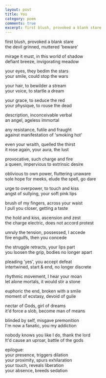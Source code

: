 ```yaml
---
layout: post
title: You
category: poem
comments: true
excerpt: first blush, provoked a blank stare  
---
```


first blush, provoked a blank stare  
the devil grinned, muttered 'beware'  
  
mirage it must, in this world of shadow  
defiant breeze, invigorating meadow  
  
your eyes, they bedim the stars  
your smile, could stop the wars  
  
your hair, to bewilder a stream  
your voice, to startle a dream  
  
your grace, to seduce the red  
your physique, to rouse the dead  
  
description, inconceivable verbal  
an angel, ageless immortal  
  
any resistance, futile and fraught  
against manifestation of 'smoking hot'  
  
even your wraith, quelled the thirst  
it rose again, your aura, the lust  
  
provocative, such charge and fire  
a queen, impervious to extrinsic desire  
  
oblivious to own power, fluttering unaware  
sole hope for meeks, elude the spell, go dare  
  
urge to overpower, to touch and kiss  
angst of sullying, your soft pink lips  
  
brush of my fingers, across your waist  
I pull you closer, getting a taste  
  
the hold and kiss, ascension and zest  
the charge electric, does not accord protest  
  
unruly the tension, possessed, I accede  
fire engulfs, then you concede  
  
the struggle retracts, your lips part  
you loosen the grip, bodies no longer apart  
  
pleading 'yes', you accept defeat  
intertwined, start & end, no longer discrete  
  
rhythmic movement, I hear your moan  
let alone mortals, it would stir a stone  
  
euphoric the end, broken with a smile  
moment of ecstasy, devoid of guile  
  
nectar of Gods, girl of dreams  
it'd force a slob, become man of means  
  
blinded by self, misgave premonition  
I'm now a fanatic, you my addiction  
  
nobody knows you like I do, thank the lord  
It'd cause an uproar, battle of the gods  
  
  
epilogue:  
your presence, triggers dilation  
your proximity, spurs exhilaration  
your touch, reveals liberation  
your absence, breeds sedation  
  
